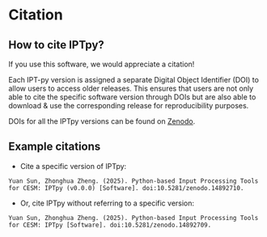 # Citation

## How to cite IPTpy?

If you use this software, we would appreciate a citation!

Each IPT-py version is assigned a separate Digital Object Identifier (DOI) to allow users to access older releases. This ensures that users are not only able to cite the specific software version through DOIs but are also able to download & use the corresponding release for reproducibility purposes.

DOIs for all the IPTpy versions can be found on [Zenodo](https://doi.org/10.5281/zenodo.14892709).

## Example citations

- Cite a specific version of IPTpy:

```
Yuan Sun, Zhonghua Zheng. (2025). Python-based Input Processing Tools for CESM: IPTpy (v0.0.0) [Software]. doi:10.5281/zenodo.14892710.
```

- Or, cite IPTpy without referring to a specific version:

```
Yuan Sun, Zhonghua Zheng. (2025). Python-based Input Processing Tools for CESM: IPTpy [Software]. doi:10.5281/zenodo.14892709.
```

